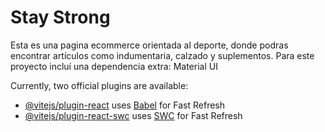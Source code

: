 # Stay Strong

Esta es una pagina ecommerce orientada al deporte, donde podras encontrar artículos como indumentaria, calzado y suplementos.
Para este proyecto incluí una dependencia extra: Material UI

Currently, two official plugins are available:
- [@vitejs/plugin-react](https://github.com/vitejs/vite-plugin-react/blob/main/packages/plugin-react/README.md) uses [Babel](https://babeljs.io/) for Fast Refresh
- [@vitejs/plugin-react-swc](https://github.com/vitejs/vite-plugin-react-swc) uses [SWC](https://swc.rs/) for Fast Refresh
